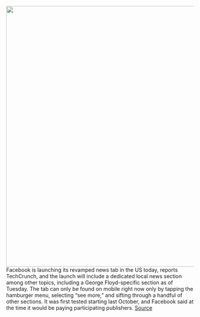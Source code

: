 <img src='https://cdn.vox-cdn.com/thumbor/TxdVPDJQocxScG7MJR4MaDqyOp0=/0x0:2584x2740/1200x800/filters:focal(1067x342:1479x754)/cdn.vox-cdn.com/uploads/chorus_image/image/66913980/ImageJoiner_2019_10_24_at_2.17.31_PM.0.png' width='700px' /><br/>
Facebook is launching its revamped news tab in the US today, reports TechCrunch, and the launch will include a dedicated local news section among other topics, including a George Floyd-specific section as of Tuesday. The tab can only be found on mobile right now only by tapping the hamburger menu, selecting “see more,” and sifting through a handful of other sections. It was first tested starting last October, and Facebook said at the time it would be paying participating publishers.
<a href='https://www.theverge.com/2020/6/9/21285656/facebook-news-tab-section-launch-us-local-publishers-partnership'> Source <a/>